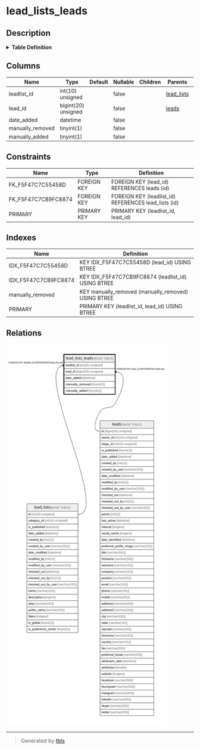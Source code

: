 # lead_lists_leads

## Description

<details>
<summary><strong>Table Definition</strong></summary>

```sql
CREATE TABLE `lead_lists_leads` (
  `leadlist_id` int(10) unsigned NOT NULL,
  `lead_id` bigint(20) unsigned NOT NULL,
  `date_added` datetime NOT NULL,
  `manually_removed` tinyint(1) NOT NULL,
  `manually_added` tinyint(1) NOT NULL,
  PRIMARY KEY (`leadlist_id`,`lead_id`),
  KEY `IDX_F5F47C7CB9FC8874` (`leadlist_id`),
  KEY `IDX_F5F47C7C55458D` (`lead_id`),
  KEY `manually_removed` (`manually_removed`),
  CONSTRAINT `FK_F5F47C7C55458D` FOREIGN KEY (`lead_id`) REFERENCES `leads` (`id`) ON DELETE CASCADE,
  CONSTRAINT `FK_F5F47C7CB9FC8874` FOREIGN KEY (`leadlist_id`) REFERENCES `lead_lists` (`id`) ON DELETE CASCADE
) ENGINE=InnoDB DEFAULT CHARSET=utf8mb4 COLLATE=utf8mb4_unicode_ci ROW_FORMAT=DYNAMIC
```

</details>

## Columns

| Name | Type | Default | Nullable | Children | Parents | Comment |
| ---- | ---- | ------- | -------- | -------- | ------- | ------- |
| leadlist_id | int(10) unsigned |  | false |  | [lead_lists](lead_lists.md) |  |
| lead_id | bigint(20) unsigned |  | false |  | [leads](leads.md) |  |
| date_added | datetime |  | false |  |  |  |
| manually_removed | tinyint(1) |  | false |  |  |  |
| manually_added | tinyint(1) |  | false |  |  |  |

## Constraints

| Name | Type | Definition |
| ---- | ---- | ---------- |
| FK_F5F47C7C55458D | FOREIGN KEY | FOREIGN KEY (lead_id) REFERENCES leads (id) |
| FK_F5F47C7CB9FC8874 | FOREIGN KEY | FOREIGN KEY (leadlist_id) REFERENCES lead_lists (id) |
| PRIMARY | PRIMARY KEY | PRIMARY KEY (leadlist_id, lead_id) |

## Indexes

| Name | Definition |
| ---- | ---------- |
| IDX_F5F47C7C55458D | KEY IDX_F5F47C7C55458D (lead_id) USING BTREE |
| IDX_F5F47C7CB9FC8874 | KEY IDX_F5F47C7CB9FC8874 (leadlist_id) USING BTREE |
| manually_removed | KEY manually_removed (manually_removed) USING BTREE |
| PRIMARY | PRIMARY KEY (leadlist_id, lead_id) USING BTREE |

## Relations

![er](lead_lists_leads.svg)

---

> Generated by [tbls](https://github.com/k1LoW/tbls)
